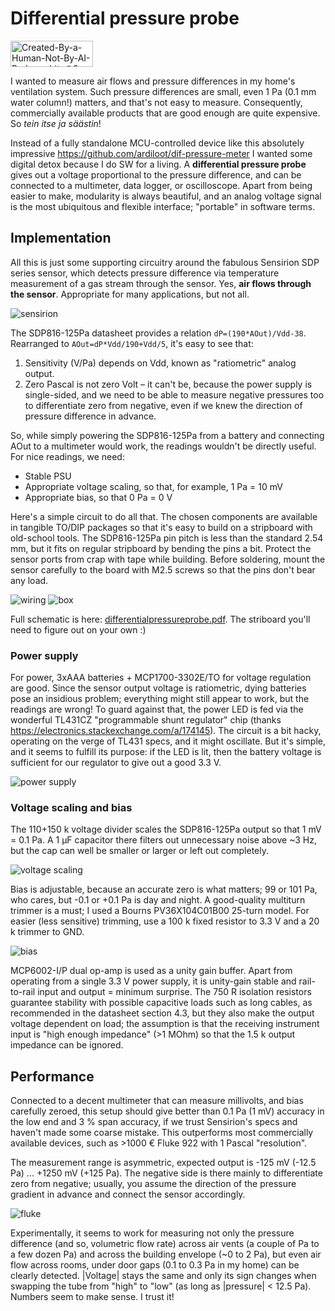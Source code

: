 # Differential pressure probe

[<img width="132" height="42" alt="Created-By-a-Human-Not-By-AI-Badge-white@2x" src="img/Created-By-a-Human-Not-By-AI-Badge-white%402x.png" />](https://notbyai.fyi/)

I wanted to measure air flows and pressure differences in my home's ventilation system. Such pressure differences are small, even 1 Pa (0.1 mm water column!) matters, and that's not easy to measure. Consequently, commercially available products that are good enough are quite expensive. So *tein itse ja säästin*!

Instead of a fully standalone MCU-controlled device like this absolutely impressive https://github.com/ardiloot/dif-pressure-meter I wanted some digital detox because I do SW for a living. A **differential pressure probe** gives out a voltage proportional to the pressure difference, and can be connected to a multimeter, data logger, or oscilloscope. Apart from being easier to make, modularity is always beautiful, and an analog voltage signal is the most ubiquitous and flexible interface; "portable" in software terms.

## Implementation

All this is just some supporting circuitry around the fabulous Sensirion SDP series sensor, which detects pressure difference via temperature measurement of a gas stream through the sensor. Yes, **air flows through the sensor**. Appropriate for many applications, but not all.

![sensirion](img/sensirion.jpg)


The SDP816-125Pa datasheet provides a relation `dP=(190*AOut)/Vdd-38`. Rearranged to `AOut=dP*Vdd/190+Vdd/5`, it's easy to see that:
1. Sensitivity (V/Pa) depends on Vdd, known as "ratiometric" analog output.
2. Zero Pascal is not zero Volt – it can't be, because the power supply is single-sided, and we need to be able to measure negative pressures too to differentiate zero from negative, even if we knew the direction of pressure difference in advance.

So, while simply powering the SDP816-125Pa from a battery and connecting AOut to a multimeter would work, the readings wouldn't be directly useful. For nice readings, we need:
* Stable PSU
* Appropriate voltage scaling, so that, for example, 1 Pa = 10 mV
* Appropriate bias, so that 0 Pa = 0 V

Here's a simple circuit to do all that. The chosen components are available in tangible TO/DIP packages so that it's easy to build on a stripboard with old-school tools. The SDP816-125Pa pin pitch is less than the standard 2.54 mm, but it fits on regular stripboard by bending the pins a bit. Protect the sensor ports from crap with tape while building. Before soldering, mount the sensor carefully to the board with M2.5 screws so that the pins don't bear any load.

![wiring](img/johdotus.jpg) ![box](img/laatikko.jpg)

Full schematic is here: [differentialpressureprobe.pdf](differentialpressureprobe.pdf). The striboard you'll need to figure out on your own :)

### Power supply

For power, 3xAAA batteries + MCP1700-3302E/TO for voltage regulation are good. Since the sensor output voltage is ratiometric, dying batteries pose an insidious problem; everything might still appear to work, but the readings are wrong! To guard against that, the power LED is fed via the wonderful TL431CZ "programmable shunt regulator" chip (thanks https://electronics.stackexchange.com/a/174145). The circuit is a bit hacky, operating on the verge of TL431 specs, and it might oscillate. But it's simple, and it seems to fulfill its purpose: if the LED is lit, then the battery voltage is sufficient for our regulator to give out a good 3.3 V.

![power supply](img/psu.png)

### Voltage scaling and bias

The 110+150 k voltage divider scales the SDP816-125Pa output so that 1 mV = 0.1 Pa. A 1 µF capacitor there filters out unnecessary noise above ~3 Hz, but the cap can well be smaller or larger or left out completely.

![voltage scaling](img/scaling.png)

Bias is adjustable, because an accurate zero is what matters; 99 or 101 Pa, who cares, but -0.1 or +0.1 Pa is day and night. A good-quality multiturn trimmer is a must; I used a Bourns PV36X104C01B00 25-turn model. For easier (less sensitive) trimming, use a 100 k fixed resistor to 3.3 V and a 20 k trimmer to GND.

![bias](img/bias.png)

MCP6002-I/P dual op-amp is used as a unity gain buffer. Apart from operating from a single 3.3 V power supply, it is unity-gain stable and rail-to-rail input and output = minimum surprise. The 750 R isolation resistors guarantee stability with possible capacitive loads such as long cables, as recommended in the datasheet section 4.3, but they also make the output voltage dependent on load; the assumption is that the receiving instrument input is "high enough impedance" (>1 MOhm) so that the 1.5 k output impedance can be ignored.

## Performance

Connected to a decent multimeter that can measure millivolts, and bias carefully zeroed, this setup should give better than 0.1 Pa (1 mV) accuracy in the low end and 3 % span accuracy, if we trust Sensirion's specs and haven't made some coarse mistake. This outperforms most commercially available devices, such as >1000 € Fluke 922 with 1 Pascal "resolution".

The measurement range is asymmetric, expected output is -125 mV (-12.5 Pa) ... +1250 mV (+125 Pa). The negative side is there mainly to differentiate zero from negative; usually, you assume the direction of the pressure gradient in advance and connect the sensor accordingly.

![fluke](img/parempi-kuin-fluke.jpg)

Experimentally, it seems to work for measuring not only the pressure difference (and so, volumetric flow rate) across air vents (a couple of Pa to a few dozen Pa) and across the building envelope (~0 to 2 Pa), but even air flow across rooms, under door gaps (0.1 to 0.3 Pa in my home) can be clearly detected. |Voltage| stays the same and only its sign changes when swapping the tube from "high" to "low" (as long as |pressure| < 12.5 Pa). Numbers seem to make sense. I trust it!

